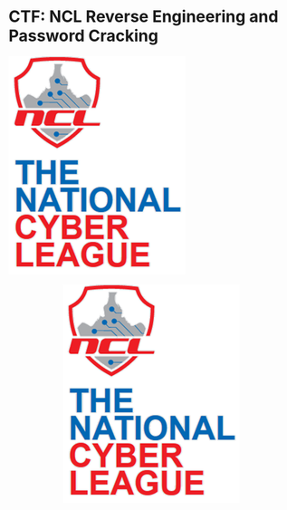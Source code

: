 # CTF: NCL Reverse Engineering and Password Cracking
![NCL](NCL.png)
<p align="center">
  <img src="NCL.png" />
</p>
